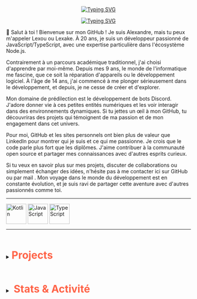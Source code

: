 <br>

<p align="center">
  <a href="https://github.com/Lexake"><img src="https://readme-typing-svg.demolab.com?font=Fira+Code&pause=1000&color=FF6347&center=true&size=50&vCenter=true&repeat=false&width=435&lines=Lexake" alt="Typing SVG" />   </a>
</p>
<p align="center">
  <a href="https://git.io/typing-svg"><img src="https://readme-typing-svg.demolab.com?font=Fira+Code&pause=1000&center=true&vCenter=true&width=435&lines=npm+i+discord.js;import+%7B+Client+%7D+from+'discord.js';setInterval(()+%3D%3E+%7B%7D%2C+60000);Bienvenue+%C3%A0+vous" alt="Typing SVG" /></a>
</p>


👋 Salut à toi ! Bienvenue sur mon GitHub ! Je suis Alexandre, mais tu peux m'appeler Lexou ou Lexake. À 20 ans, je suis un développeur passionné de JavaScript/TypeScript, avec une expertise particulière dans l'écosystème Node.js.

Contrairement à un parcours académique traditionnel, j'ai choisi d'apprendre par moi-même. Depuis mes 9 ans, le monde de l'informatique me fascine, que ce soit la réparation d'appareils ou le développement logiciel. À l'âge de 14 ans, j'ai commencé à me plonger sérieusement dans le développement, et depuis, je ne cesse de créer et d'explorer.

Mon domaine de prédilection est le développement de bots Discord. J'adore donner vie à ces petites entités numériques et les voir interagir dans des environnements dynamiques. Si tu jettes un œil à mon GitHub, tu découvriras des projets qui témoignent de ma passion et de mon engagement dans cet univers.

Pour moi, GitHub et les sites personnels ont bien plus de valeur que LinkedIn pour montrer qui je suis et ce qui me passionne. Je crois que le code parle plus fort que les diplômes. J'aime contribuer à la communauté open source et partager mes connaissances avec d'autres esprits curieux.

Si tu veux en savoir plus sur mes projets, discuter de collaborations ou simplement échanger des idées, n'hésite pas à me contacter ici sur GitHub ou par mail . Mon voyage dans le monde du développement est en constante évolution, et je suis ravi de partager cette aventure avec d'autres passionnés comme toi.

<hr>
<div class="flex">
  <img align="center" alt="Kotlin" height="55" width="55"
       src="https://cdn.jsdelivr.net/gh/devicons/devicon/icons/kotlin/kotlin-original.svg">
  <img align="center" alt="JavaScript" height="55" width="55"               
       src="https://cdn.jsdelivr.net/gh/devicons/devicon/icons/javascript/javascript-plain.svg">
  <img align="center" alt="TypeScript" height="55" width="55"             
       src="https://cdn.jsdelivr.net/gh/devicons/devicon/icons/typescript/typescript-original.svg">
</div>
<hr>

<details closed display="flex" align-items="center" color="#FFDEAD">
    <summary >
        <h1 style="display: inline-block; color: #FF6347; border-bottom: none" >Projects</h1>
    </summary>
    <div>
        <ul>
            <li><a href="https://github.com/Lexake/logging-repository" target="_blank" rel="noopener noreferrer" style="color: #FFD700;">Logs</a></li>
            <li><a href="https://github.com/Lexake?tab=repositories" target="_blank" rel="noopener noreferrer" style="color: #FFD700;">All Repositories</a></li>
        </ul>
    </div>
</details>
<details closed display="flex" align-items="center" color="#FFDEAD">
    <summary>
        <h1 style="display: inline-block; color: #FF6347; border-bottom: none; padding-left: 0.2em" >Stats & Activité </h1>
    </summary>
    <br>
    <p align="center">
        <img src="https://github-readme-stats.vercel.app/api?username=Lexake&amp;show_icons=true&amp;hide=contribs,prs&amp;cache_seconds=86400&amp;theme=dark" alt="bear" data-canonical-src="https://github-readme-stats.vercel.app/api?username=Lexake&amp;show_icons=true&amp;hide=contribs,prs&amp;cache_seconds=86400&amp;theme=dark" style="max-width: 50%" align="center" >
    </p>
    <p align="center">
        <img id="example-view" src="https://spotify-github-profile.vercel.app/api/view.svg?uid=31ve4epqegjjhax2irvofxgr2zae&cover_image=true&theme=natemoo-re&show_offline=false&background_color=121212&interchange=true&bar_color=339ba3&bar_color_cover=true">
    </p>

</details>
